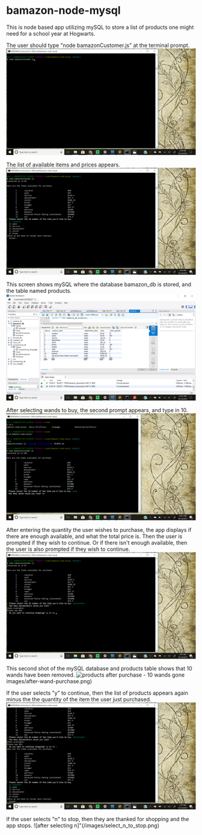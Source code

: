 # bamazon-node-mysql

This is node based app utilizing mySQL to store a list of products one might need
for a school year at Hogwarts.

The user should type "node bamazonCustomer.js" at the terminal prompt.
![to launch app](/images/beginning.png)

The list of available items and prices appears.
![after hitting return](/images/show_first_prompt.png)

This screen shows mySQL where the database bamazon_db is stored, and
the table named products.
![products before purchase](images/before-purchase.png)

After selecting wands to buy, the second prompt appears, and type in 10.
![after selecting an item](/images/select-wand.png)

After entering the quantity the user wishes to purchase, the app
displays if there are enough available, and what the total price is.
Then the user is prompted if they wish to continue.
Or if there isn't enough available, then the user is also prompted if they wish
to continue.
![Continue?](/images/after_2nd_prompt_selection.png)

This second shot of the mySQL database and products table shows that 10 wands 
have been removed.
![products after purchase - 10 wands gone]()images/after-wand-purchase.png)

If the user selects "y" to continue, then the list of products appears again
minus the the quantity of the item the user just purchased.
![after selecting y](/images/select_y_to_continue.png)

If the user selects "n" to stop, then they are thanked for shopping and the app stops.
![after selecting n]"(/images/select_n_to_stop.png)
